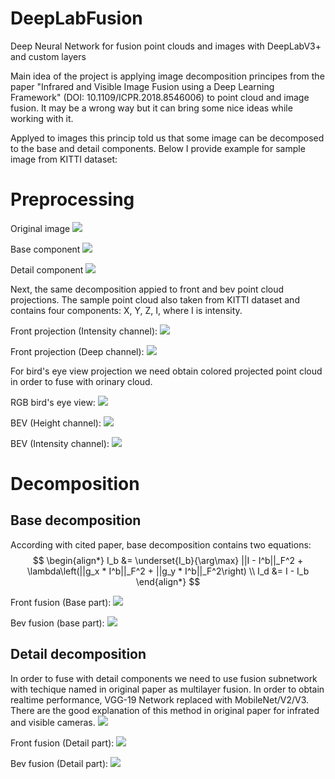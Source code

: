 # DeepLabFusion
Deep Neural Network for fusion point clouds and images with DeepLabV3+ and custom layers

Main idea of the project is applying image decomposition principes from the paper "Infrared and Visible Image Fusion using a Deep
Learning Framework" (DOI: 10.1109/ICPR.2018.8546006) to point cloud and image fusion. It may be  a wrong way but
it can bring some nice ideas while working with it.

Applyed to images this princip told us that some image can be decomposed to the base and detail components.
Below I provide example for sample image from KITTI dataset:

# Preprocessing

Original image
![](content/kitti_image.png?raw=true)

Base component
![](content/image_base.png)

Detail component
![](content/image_detail.png)


Next, the same decomposition appied to front and bev point cloud projections. The sample point cloud also taken
from KITTI dataset and contains four components: X, Y, Z, I, where I is intensity. 

Front projection (Intensity channel):
![](content/front_intensity.png?raw=true)

Front projection (Deep channel):
![](content/front_depth.png?raw=true)

For bird's eye view projection we need obtain colored projected point cloud in order to fuse with orinary cloud.

RGB bird's eye view:
![](content/bev_colors.png?raw=true)

BEV (Height channel):
![](content/bev_height.png?raw=true)

BEV (Intensity channel):
![](content/bev_intensity.png?raw=true)

# Decomposition

## Base decomposition
According with cited paper, base decomposition contains two equations:
$$
\begin{align*}
    I_b &= \underset{I_b}{\arg\max} ||I - I^b||_F^2 + \lambda\left(||g_x * I^b||_F^2 + ||g_y * I^b||_F^2\right) \\
    I_d &= I - I_b
\end{align*}
$$

Front fusion (Base part):
![](content/front_fused_with_image_base.png?raw=true)

Bev fusion (base part):
![](content/bev_fused_with_image_base.png?raw=true)

## Detail decomposition
In order to fuse with detail components we need 
to use fusion subnetwork with techique named in original paper as multilayer fusion. In order to 
obtain realtime performance, VGG-19 Network replaced with MobileNet/V2/V3. There are the good explanation
of this method in original paper for infrated and visible cameras.
![](content/readme/fusion_network.png)

Front fusion (Detail part):
![](content/front_fused_with_image_detail.png?raw=true)

Bev fusion (Detail part):
![](content/bev_fused_with_image_detail.png?raw=true)